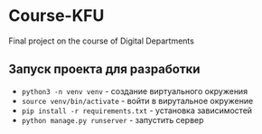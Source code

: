 # Course-KFU
Final project on the course of Digital Departments

## Запуск проекта для разработки
- `python3 -n venv venv` - создание виртуального окружения
- `source venv/bin/activate` - войти в вирутальное окружение 
- `pip install -r requirements.txt` - установка зависимостей
- `python manage.py runserver` - запустить сервер